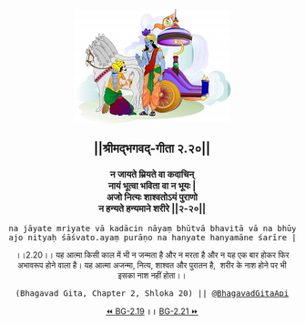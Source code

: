 <center><img src="../../asset/BG.png" alt="#API #bhagavadgitaapi #slok #nodejs #js #api #gitaapi #krishna #hinduism #vedic #ISKCON #shreemadbhagavadgita #technology"/>
<h2>||श्रीमद्‍भगवद्‍-गीता २.२०||</h2>
<h3>न जायते म्रियते वा कदाचिन्<br/>नायं भूत्वा भविता वा न भूयः |<br/>अजो नित्यः शाश्वतोऽयं पुराणो<br/>न हन्यते हन्यमाने शरीरे ||२-२०||</h3>
<pre>na jāyate mriyate vā kadācin nāyaṃ bhūtvā bhavitā vā na bhūyaḥ .<br/>ajo nityaḥ śāśvato.ayaṃ purāṇo na hanyate hanyamāne śarīre ||2-20||</pre>
<p>।।2.20।। यह आत्मा किसी काल में भी न जन्मता है और न मरता है और न यह एक बार होकर फिर अभावरूप होने वाला है। यह आत्मा अजन्मा, नित्य, शाश्वत और पुरातन है,  शरीर के नाश होने पर भी इसका नाश नहीं होता।।</p>
<pre>(Bhagavad Gita, Chapter 2, Shloka 20) || <a href="https://twitter.com/bhagavadgitaapi">@BhagavadGitaApi</a></pre><a href="../../2/19">⏪  BG-2.19</a><b>        ।।        </b><a href="../../2/21">BG-2.21  ⏩</a></center></center>
